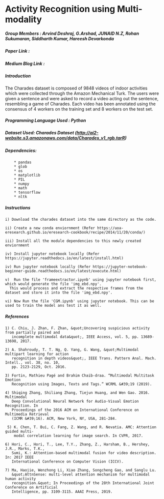 # Activity Recognition using Multi-modality

##### Group Members : Arvind Deshraj, G.Arshad, JUNAID N.Z, Rohan Sukumaran, Siddharth Kumar, Hareesh Devarkonda

##### Paper Link :

##### Medium Blog Link :

##### Introduction

The Charades dataset is composed of 9848 videos of indoor activities which were collected through the Amazon Mechanical Turk. The users were given a sentence and were asked to record a video acting out the sentence, resembling a game of Charades. Each video has been annotated using the consensus of 4 workers on the training set and 8 workers on the test set.


##### Programming Language Used : Python

##### Dataset Used: Charades Dataset	(http://ai2-website.s3.amazonaws.com/data/Charades_v1_rgb.tarR)

##### Dependencies:
 		* pandas
 		* glob
 		* os
 		* matplotlib
 		* PIL
 		* numpy
 		* math
 		* tensorflow
 		* nltk

##### Instructions
 	i) Download the charades dataset into the same directory as the code.
  
 	ii) Create a new conda enviornment (Refer https://uoa-eresearch.github.io/eresearch-cookbook/recipe/2014/11/20/conda/)
  
 	iii) Install all the module dependencies to this newly created enviornment
  
 	iv) Install jupyter notebook locally (Refer https://jupyter.readthedocs.io/en/latest/install.html)
  
 	iv) Run jupyter notebook locally (Refer https://jupyter-notebook-beginner-guide.readthedocs.io/en/latest/execute.html)
  
 	v)  Run the file 'frameextractor.ipynb' using jupyter notebook first, which would generate the file 'img_ebd.npy'. 
      This would process and extract the respective frames from the dataset and store it into the file 'img_ebd.npy'.
  
 	vi) Now Run the file 'CGM.ipynb' using jupyter notebook. This can be used to train the model ans test it as well.

##### References
    1) C. Chiu, J. Zhan, F. Zhan, &quot;Uncovering suspicious activity from partially paired and
       incomplete multimodal data&quot;, IEEE Access, vol. 5, pp. 13689-13698, 2017.
    
    2) A. Shahroudy, T. T. Ng, Q. Yang, G. Wang, &quot;Multimodal multipart learning for action
       recognition in depth videos&quot;, IEEE Trans. Pattern Anal. Mach. Intell., vol. 38, no. 10,
       pp. 2123-2129, Oct. 2016.

    3) Fortin, Mathieu Pagé and Brahim Chaib-draa. “Multimodal Multitask Emotion
       Recognition using Images, Texts and Tags.” WCRML &#39;19 (2019).
    
    4) Shiqing Zhang, Shiliang Zhang, Tiejun Huang, and Wen Gao. 2016. Multimodal
       Deep Convolutional Neural Network for Audio-Visual Emotion Recognition. In
       Proceedings of the 2016 ACM on International Conference on Multimedia Retrieval
       (ICMR &#39;16). ACM, New York, NY, USA, 281-284.

     5) K. Chen, T. Bui, C. Fang, Z. Wang, and R. Nevatia. AMC: Attention guided multi-
        modal correlation learning for image search. In CVPR, 2017.

    6) Hori, C., Hori, T., Lee, T.Y., Zhang, Z., Harsham, B., Hershey, J.R., Marks, T.K.,
       Sumi, K.: Attention-based multimodal fusion for video description. In: 2017 IEEE
       International Conference on Computer Vision (ICCV).

    7) Ma, Haojie, Wenzhong Li, Xiao Zhang, Songcheng Gao, and Sanglu Lu.
       &quot;AttnSense: multi-level attention mechanism for multimodal human activity
       recognition.&quot; In Proceedings of the 28th International Joint Conference on Artificial
       Intelligence, pp. 3109-3115. AAAI Press, 2019.
